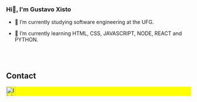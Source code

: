 ### Hi👋, I'm Gustavo Xisto


- 🔭 I’m currently studying software engineering at the UFG.

- 🌱 I’m currently learning HTML, CSS, JAVASCRIPT, NODE, REACT and PYTHON.

<br><br>

## Contact

<p align="left" style="background:yellow">
<a href="https://www.linkedin.com/in/gustavo-xisto-curvelo-73a4131b5/" target="_blank">
  <img align="center" width="25px" height="25px" src="https://cdn-icons-png.flaticon.com/512/145/145807.png" alt="linkedin"/>
</a>
</p>

